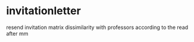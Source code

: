 # invitationletter
resend invitation matrix dissimilarity with professors according to the read after mm
